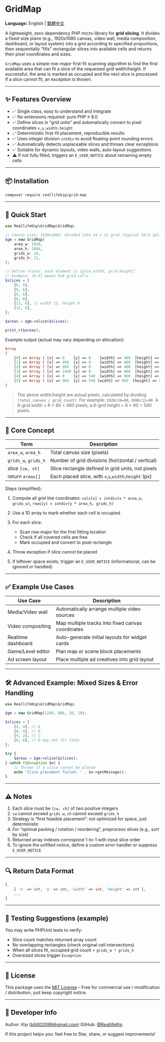 # GridMap

**Language:** English | [繁體中文](README.zh-TW.md)

A lightweight, zero-dependency PHP micro-library for **grid slicing**. It divides a fixed-size plane (e.g., 1920x1080 canvas, video wall, media composition, dashboard, or layout system) into a grid according to specified proportions, then sequentially “fills” rectangular slices into available cells and returns their pixel coordinates and sizes.

`GridMap` uses a simple row-major first-fit scanning algorithm to find the first available area that can fit a slice of the requested grid width/height. If successful, the area is marked as occupied and the next slice is processed. If a slice cannot fit, an exception is thrown.

---

## ✨ Features Overview

- ✅ Single class, easy to understand and integrate
- ✅ No extensions required: pure PHP ≥ 8.0
- ✅ Define slices in “grid units” and automatically convert to pixel coordinates `x,y,width,height`
- ✅ Deterministic first-fit placement, reproducible results
- ✅ Uses integer division `intdiv` to avoid floating-point rounding errors
- ✅ Automatically detects unplaceable slices and throws clear exceptions
- ✅ Suitable for dynamic layouts, video walls, auto-layout suggestions
- ⚠️ If not fully filled, triggers an `E_USER_NOTICE` about remaining empty cells

---

## 📦 Installation

```bash
composer require reallifekip/grid-map
```

---

## 🚀 Quick Start

```php
use ReallifeKip\GridMap\GridMap;

// Canvas size: 1920x1080; divided into 24 x 12 grid (typical 16:9 split)
$gm = new GridMap(
	area_w: 1920,
	area_h: 1080,
	grids_w: 24,
	grids_h: 12,
);

// Define slices: each element is [grid_width, grid_height]
// Example: [6,6] means 6x6 grid cells
$slices = [
	[6, 6],
	[6, 6],
	[6, 6],
	[6, 6],
	[12, 6], // width 12, height 6
	[12, 6],
];

$areas = $gm->slice($slices);

print_r($areas);
```

Example output (actual may vary depending on allocation):

```php
Array
(
	[0] => Array ( [x] => 0    [y] => 0    [width] => 480  [height] => 540 )
	[1] => Array ( [x] => 480  [y] => 0    [width] => 480  [height] => 540 )
	[2] => Array ( [x] => 960  [y] => 0    [width] => 480  [height] => 540 )
	[3] => Array ( [x] => 1440 [y] => 0    [width] => 480  [height] => 540 )
	[4] => Array ( [x] => 0    [y] => 540  [width] => 960  [height] => 540 )
	[5] => Array ( [x] => 960  [y] => 540 [width] => 960  [height] => 540 )
)
```

> The above width/height are actual pixels, calculated by dividing `(total_canvas / grid_count)`.
> For example: `1920/24=80`, `1080/12=90`.
> A 6-grid width = 6 × 80 = 480 pixels; a 6-grid height = 6 × 90 = 540 pixels.

---

## 🧠 Core Concept

| Term                 | Description                                           |
| -------------------- | ----------------------------------------------------- |
| `area_w`, `area_h`   | Total canvas size (pixels)                            |
| `grids_w`, `grids_h` | Number of grid divisions (horizontal / vertical)      |
| slice `[cw, ch]`     | Slice rectangle defined in grid units, not pixels     |
| return `areas[]`     | Each placed slice, with `x`,`y`,`width`,`height` (px) |

Steps (simplified):

1. Compute all grid line coordinates:
   `cols[x] = intdiv(x * area_w, grids_w)`, `rows[y] = intdiv(y * area_h, grids_h)`
2. Use a 1D array to mark whether each cell is occupied
3. For each slice:

   - Scan row-major for the first fitting location
   - Check if all covered cells are free
   - Mark occupied and convert to pixel rectangle

4. Throw exception if slice cannot be placed
5. If leftover space exists, trigger an `E_USER_NOTICE` (informational, can be ignored or handled)

---

## ✅ Example Use Cases

| Use Case           | Description                                       |
| ------------------ | ------------------------------------------------- |
| Media/Video wall   | Automatically arrange multiple video sources      |
| Video compositing  | Map multiple tracks into fixed canvas coordinates |
| Realtime dashboard | Auto-generate initial layouts for widget cards    |
| Game/Level editor  | Plan map or scene block placements                |
| Ad screen layout   | Place multiple ad creatives into grid layout      |

---

## 🛠️ Advanced Example: Mixed Sizes & Error Handling

```php
use ReallifeKip\GridMap\GridMap;

$gm = new GridMap(1200, 800, 20, 10);

$slices = [
	[4, 4], // A
	[8, 4], // B
	[4, 2], // C
	[6, 6], // D may not fit later
];

try {
	$areas = $gm->slice($slices);
} catch (\Exception $e) {
	// Thrown if a slice cannot be placed
	echo 'Slice placement failed: ' . $e->getMessage();
}
```

---

## ⚠️ Notes

1. Each slice must be `[cw, ch]` of two positive integers
2. `cw` cannot exceed `grids_w`, `ch` cannot exceed `grids_h`
3. Strategy is “first feasible placement”: not optimized for space, just deterministic
4. For “optimal packing / rotation / reordering”, preprocess slices (e.g., sort by size)
5. Returned array indexes correspond 1-to-1 with input slice order
6. To ignore the unfilled notice, define a custom error handler or suppress `E_USER_NOTICE`

---

## 🔍 Return Data Format

```php
[
	[ 'x' => int, 'y' => int, 'width' => int, 'height' => int ],
	...
]
```

---

## 🧪 Testing Suggestions (example)

You may write PHPUnit tests to verify:

- Slice count matches returned array count
- No overlapping rectangles (check original cell intersections)
- When all slices fit, occupied grid count = `grids_w * grids_h`
- Oversized slices trigger `Exception`

---

## 📄 License

This package uses the [MIT License](./LICENSE) – Free for commercial use / modification / distribution, just keep copyright notice.

---

## 👤 Developer Info

Author: Kip ([bill402099@gmail.com](mailto:bill402099@gmail.com))
GitHub: [@ReallifeKip](https://github.com/ReallifeKip)

If this project helps you: feel free to Star, share, or suggest improvements!

